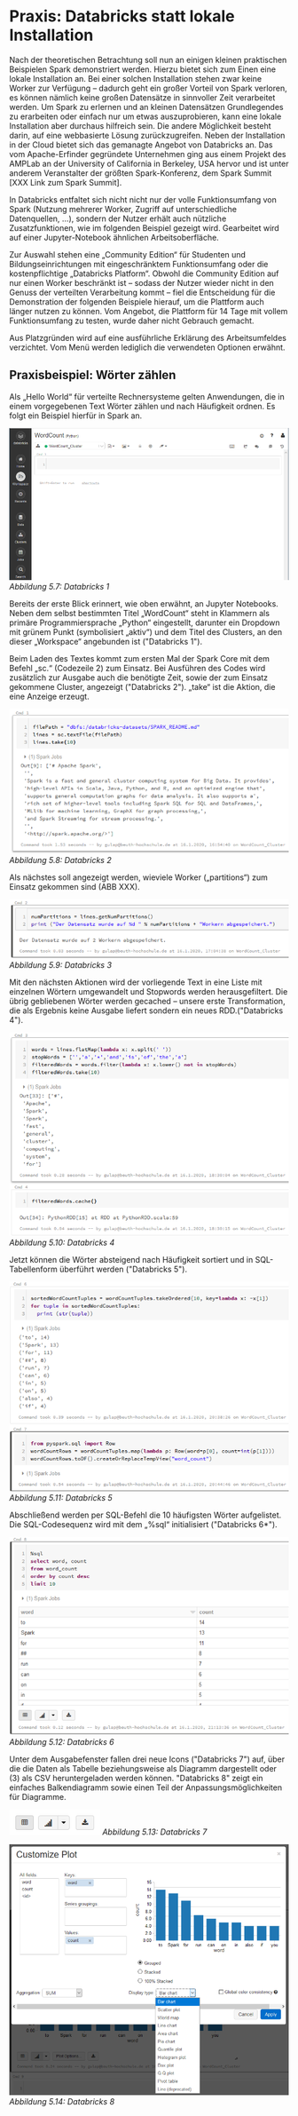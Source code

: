 # Praxis: Databricks statt lokale Installation

Nach der theoretischen Betrachtung soll nun an einigen kleinen praktischen Beispielen Spark demonstriert werden. Hierzu bietet sich zum Einen eine lokale Installation an. Bei einer solchen Installation stehen zwar keine Worker zur Verfügung – dadurch geht ein großer Vorteil von Spark verloren, es können nämlich keine großen Datensätze in sinnvoller Zeit verarbeitet werden. Um Spark zu erlernen und an kleinen Datensätzen Grundlegendes zu erarbeiten oder einfach nur um etwas auszuprobieren, kann eine lokale Installation aber durchaus hilfreich sein. Die andere Möglichkeit besteht darin, auf eine webbasierte Lösung zurückzugreifen. Neben der Installation in der Cloud bietet sich das gemanagte Angebot von Databricks an. Das vom Apache-Erfinder gegründete Unternehmen ging aus einem Projekt des AMPLab an der University of California in Berkeley, USA hervor und ist unter anderem Veranstalter der größten Spark-Konferenz, dem Spark Summit [XXX Link zum Spark Summit].

In Databricks entfaltet sich nicht nicht nur der volle Funktionsumfang von Spark (Nutzung mehrerer Worker, Zugriff auf unterschiedliche Datenquellen, ...), sondern der Nutzer erhält auch nützliche Zusatzfunktionen, wie im folgenden Beispiel gezeigt wird. Gearbeitet wird auf einer Jupyter-Notebook ähnlichen Arbeitsoberfläche.

Zur Auswahl stehen eine „Community Edition“ für Studenten und Bildungseinrichtungen mit eingeschränktem Funktionsumfang oder die kostenpflichtige „Databricks Platform“. Obwohl die Community Edition auf nur einen Worker beschränkt ist – sodass der Nutzer wieder nicht in den Genuss der verteilten Verarbeitung kommt – fiel die Entscheidung für die Demonstration der folgenden Beispiele hierauf, um die Plattform auch länger nutzen zu können. Vom Angebot, die Plattform für 14 Tage mit vollem Funktionsumfang zu testen, wurde daher nicht Gebrauch gemacht.

Aus Platzgründen wird auf eine ausführliche Erklärung des Arbeitsumfeldes verzichtet. Vom Menü werden lediglich die verwendeten Optionen erwähnt.

## Praxisbeispiel: Wörter zählen

Als „Hello World“ für verteilte Rechnersysteme gelten Anwendungen, die in einem vorgegebenen Text Wörter zählen und nach Häufigkeit ordnen. Es folgt ein Beispiel hierfür in Spark an.

![Databricks 1](../images/5_11.png)
*Abbildung 5.7: Databricks 1*

Bereits der erste Blick erinnert, wie oben erwähnt, an Jupyter Notebooks. Neben dem selbst bestimmten Titel „WordCount“ steht in Klammern als primäre Programmiersprache „Python“ eingestellt, darunter ein Dropdown mit grünem Punkt (symbolisiert „aktiv“) und dem Titel des Clusters, an den dieser „Workspace“ angebunden ist ("Databricks 1").

Beim Laden des Textes kommt zum ersten Mal der Spark Core mit dem Befehl „sc.“ (Codezeile 2) zum Einsatz. Bei Ausführen des Codes wird zusätzlich zur Ausgabe auch die benötigte Zeit, sowie der zum Einsatz gekommene Cluster, angezeigt ("Databricks 2"). „take“ ist die Aktion, die eine Anzeige erzeugt.

![Databricks 2](../images/5_12.png)
*Abbildung 5.8: Databricks 2*

Als nächstes soll angezeigt werden, wieviele Worker („partitions“) zum Einsatz gekommen sind (ABB XXX).

![Databricks 3](../images/5_13.png)
*Abbildung 5.9: Databricks 3*

Mit den nächsten Aktionen wird der vorliegende Text in eine Liste mit einzelnen Wörtern umgewandelt und Stopwords werden herausgefiltert. Die übrig gebliebenen Wörter werden gecached – unsere erste Transformation, die als Ergebnis keine Ausgabe liefert sondern ein neues RDD.("Databricks 4").

![Databricks 4](../images/5_14.png)
*Abbildung 5.10: Databricks 4*

Jetzt können die Wörter absteigend nach Häufigkeit sortiert und in SQL-Tabellenform überführt werden ("Databricks 5").

![Databricks 5](../images/5_15.png)
*Abbildung 5.11: Databricks 5*

Abschließend werden per SQL-Befehl die 10 häufigsten Wörter aufgelistet. Die SQL-Codesequenz wird mit dem „%sql“ initialisiert ("Databricks 6*").

![Databricks 6](../images/5_16.png)
*Abbildung 5.12: Databricks 6*

Unter dem Ausgabefenster fallen drei neue Icons ("Databricks 7") auf, über die die Daten als Tabelle beziehungsweise als Diagramm dargestellt oder (3) als CSV heruntergeladen werden können. "Databricks 8" zeigt ein einfaches Balkendiagramm sowie einen Teil der Anpassungsmöglichkeiten für Diagramme.

![Databricks 7](../images/5_17.png)
*Abbildung 5.13: Databricks 7*

![Databricks 8](../images/5_18.png)
*Abbildung 5.14: Databricks 8*
